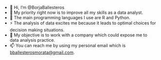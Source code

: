 - 👋 Hi, I’m @BorjaBallesteros
- 👀 My priority right now is to improve all my skills as a data analyst.
- 🌱 The main programming languages I use are R and Python.
- ⚡ The analysis of data excites me because it leads to optimal choices for decision making situations.
- 💞️ My objective is to work with a company which could expose me to data analysis practice.
- 📫 You can reach me by using my personal email which is bballesterosmorata@gmail.com.
